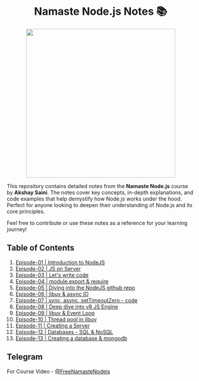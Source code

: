 <div align="center">

# Namaste Node.js Notes 📚

<img hieght="400" width="400" src="https://do6gp1uxl3luu.cloudfront.net/banner+and+logos/namaste-node.webp">

</div>

This repository contains detailed notes from the **Namaste Node.js** course by **Akshay Saini**. The notes cover key concepts, in-depth explanations, and code examples that help demystify how Node.js works under the hood. Perfect for anyone looking to deepen their understanding of Node.js and its core principles.

Feel free to contribute or use these notes as a reference for your learning journey!

## Table of Contents

1. [Episode-01 | Introduction to NodeJS](./Episode%201%20-%20Introduction%20to%20NodeJs/)
2. [Episode-02 | JS on Server](./Episode%202%20-%20JS%20On%20Server/)
3. [Episode-03 | Let's write code](./Episode%203%20-%20Let's%20write%20code/)
4. [Episode-04 | module.export & require](./Episode%204%20-%20module.export%20&%20require/)
5. [Episode-05 | Diving into the NodeJS github repo](./Episode%205%20-%20Diving%20into%20the%20NodeJS/)
6. [Episode-06 | libuv & async IO](./Episode%206%20-%20libuv%20&%20async%20IO/)
7. [Episode-07 | sync, async, setTimeoutZero - code](#episode-07--sync-async-settimeoutzero---code)
8. [Episode-08 | Deep dive into v8 JS Engine](#episode-08--deep-dive-into-v8-js-engine)
9. [Episode-09 | libuv & Event Loop](#episode-09--libuv--event-loop)
10. [Episode-10 | Thread pool in libuv](#episode-10--thread-pool-in-libuv)
11. [Episode-11 | Creating a Server](#episode-11--creating-a-server)
12. [Episode-12 | Databases - SQL & NoSQL](#episode-12--databases---sql--nosql)
13. [Episode-13 | Creating a database & mongodb](#episode-13--creating-a-database--mongodb)

## Telegram
For Course Video - [@FreeNamasteNodejs](https://t.me/FreeNamasteNodejs)
